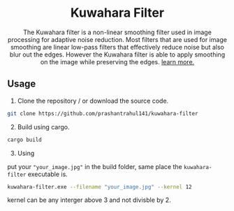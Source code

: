 <h1 align="center">Kuwahara Filter</h1>
<p align="center">
The Kuwahara filter is a non-linear smoothing filter used in image processing for adaptive noise reduction. Most filters that are used for image smoothing are linear low-pass filters that effectively reduce noise but also blur out the edges. However the Kuwahara filter is able to apply smoothing on the image while preserving the edges. <a href="https://en.wikipedia.org/wiki/Kuwahara_filter">learn more. </a>
</p>

<h2>Usage</h2>

1. Clone the repository / or download the source code.

```sh
git clone https://github.com/prashantrahul141/kuwahara-filter
```

2. Build using cargo.

```sh
cargo build
```

3. Using

put your `"your_image.jpg"` in the build folder, same place the `kuwahara-filter` executable is.

```sh
kuwahara-filter.exe --filename "your_image.jpg" --kernel 12
```

kernel can be any interger above 3 and not divisble by 2.
